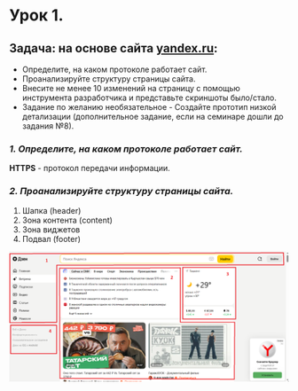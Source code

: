 # Урок 1.
## Задача: на основе сайта [yandex.ru](https://dzen.ru/?yredirect=true):

- Определите, на каком протоколе работает сайт.
- Проанализируйте структуру страницы сайта.
- Внесите не менее 10 изменений на страницу с помощью инструмента разработчика и представьте скриншоты было/стало.
- Задание по желанию необязательное - Создайте прототип низкой детализации (дополнительное задание, если на семинаре дошли до задания №8).



### *1. Определите, на каком протоколе работает сайт.*

**HTTPS** - протокол передачи информации.

### *2. Проанализируйте структуру страницы сайта.*
1. Шапка (header)
2. Зона контента (content)
3. Зона виджетов
4. Подвал (footer)

![structure](structure.png)